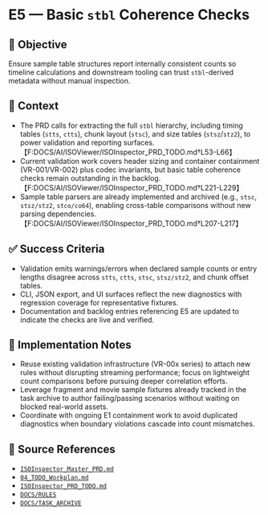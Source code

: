 # E5 — Basic `stbl` Coherence Checks

## 🎯 Objective
Ensure sample table structures report internally consistent counts so timeline calculations and downstream tooling can trust `stbl`-derived metadata without manual inspection.

## 🧩 Context
- The PRD calls for extracting the full `stbl` hierarchy, including timing tables (`stts`, `ctts`), chunk layout (`stsc`), and size tables (`stsz`/`stz2`), to power validation and reporting surfaces.【F:DOCS/AI/ISOViewer/ISOInspector_PRD_TODO.md†L53-L66】
- Current validation work covers header sizing and container containment (VR-001/VR-002) plus codec invariants, but basic table coherence checks remain outstanding in the backlog.【F:DOCS/AI/ISOViewer/ISOInspector_PRD_TODO.md†L221-L229】
- Sample table parsers are already implemented and archived (e.g., `stsc`, `stsz/stz2`, `stco/co64`), enabling cross-table comparisons without new parsing dependencies.【F:DOCS/AI/ISOViewer/ISOInspector_PRD_TODO.md†L207-L217】

## ✅ Success Criteria
- Validation emits warnings/errors when declared sample counts or entry lengths disagree across `stts`, `ctts`, `stsc`, `stsz/stz2`, and chunk offset tables.
- CLI, JSON export, and UI surfaces reflect the new diagnostics with regression coverage for representative fixtures.
- Documentation and backlog entries referencing E5 are updated to indicate the checks are live and verified.

## 🔧 Implementation Notes
- Reuse existing validation infrastructure (VR-00x series) to attach new rules without disrupting streaming performance; focus on lightweight count comparisons before pursuing deeper correlation efforts.
- Leverage fragment and movie sample fixtures already tracked in the task archive to author failing/passing scenarios without waiting on blocked real-world assets.
- Coordinate with ongoing E1 containment work to avoid duplicated diagnostics when boundary violations cascade into count mismatches.

## 🧠 Source References
- [`ISOInspector_Master_PRD.md`](../AI/ISOViewer/ISOInspector_PRD_Full/ISOInspector_Master_PRD.md)
- [`04_TODO_Workplan.md`](../AI/ISOInspector_Execution_Guide/04_TODO_Workplan.md)
- [`ISOInspector_PRD_TODO.md`](../AI/ISOViewer/ISOInspector_PRD_TODO.md)
- [`DOCS/RULES`](../RULES)
- [`DOCS/TASK_ARCHIVE`](../TASK_ARCHIVE)
